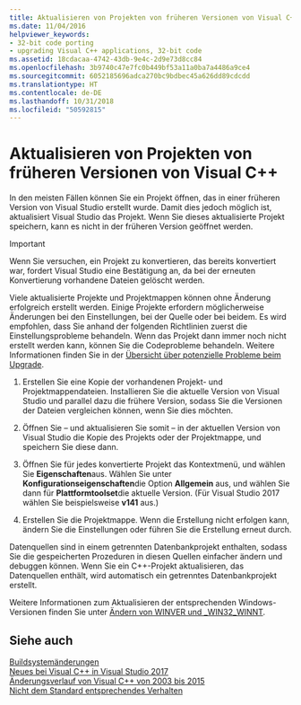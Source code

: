```yaml
---
title: Aktualisieren von Projekten von früheren Versionen von Visual C++
ms.date: 11/04/2016
helpviewer_keywords:
- 32-bit code porting
- upgrading Visual C++ applications, 32-bit code
ms.assetid: 18cdacaa-4742-43db-9e4c-2d9e73d8cc84
ms.openlocfilehash: 3b9740c47e7fc0b449bf53a11a0ba7a4486a9ce4
ms.sourcegitcommit: 6052185696adca270bc9bdbec45a626dd89cdcdd
ms.translationtype: HT
ms.contentlocale: de-DE
ms.lasthandoff: 10/31/2018
ms.locfileid: "50592815"
---
```

# <a name="upgrading-projects-from-earlier-versions-of-visual-c"></a>Aktualisieren von Projekten von früheren Versionen von Visual C++

In den meisten Fällen können Sie ein Projekt öffnen, das in einer früheren Version von Visual Studio erstellt wurde. Damit dies jedoch möglich ist, aktualisiert Visual Studio das Projekt. Wenn Sie dieses aktualisierte Projekt speichern, kann es nicht in der früheren Version geöffnet werden.

> [!IMPORTANT]
> Wenn Sie versuchen, ein Projekt zu konvertieren, das bereits konvertiert war, fordert Visual Studio eine Bestätigung an, da bei der erneuten Konvertierung vorhandene Dateien gelöscht werden.

Viele aktualisierte Projekte und Projektmappen können ohne Änderung erfolgreich erstellt werden. Einige Projekte erfordern möglicherweise Änderungen bei den Einstellungen, bei der Quelle oder bei beidem. Es wird empfohlen, dass Sie anhand der folgenden Richtlinien zuerst die Einstellungsprobleme behandeln. Wenn das Projekt dann immer noch nicht erstellt werden kann, können Sie die Codeprobleme behandeln. Weitere Informationen finden Sie in der [Übersicht über potenzielle Probleme beim Upgrade](../porting/overview-of-potential-upgrade-issues-visual-cpp.md).

1. Erstellen Sie eine Kopie der vorhandenen Projekt- und Projektmappendateien. Installieren Sie die aktuelle Version von Visual Studio und parallel dazu die frühere Version, sodass Sie die Versionen der Dateien vergleichen können, wenn Sie dies möchten.

2. Öffnen Sie – und aktualisieren Sie somit – in der aktuellen Version von Visual Studio die Kopie des Projekts oder der Projektmappe, und speichern Sie diese dann.

3. Öffnen Sie für jedes konvertierte Projekt das Kontextmenü, und wählen Sie **Eigenschaften**aus. Wählen Sie unter **Konfigurationseigenschaften**die Option **Allgemein** aus, und wählen Sie dann für **Plattformtoolset**die aktuelle Version. (Für Visual Studio 2017 wählen Sie beispielsweise **v141** aus.)

4. Erstellen Sie die Projektmappe. Wenn die Erstellung nicht erfolgen kann, ändern Sie die Einstellungen oder führen Sie die Erstellung erneut durch.

Datenquellen sind in einem getrennten Datenbankprojekt enthalten, sodass Sie die gespeicherten Prozeduren in diesen Quellen einfacher ändern und debuggen können. Wenn Sie ein C++-Projekt aktualisieren, das Datenquellen enthält, wird automatisch ein getrenntes Datenbankprojekt erstellt.

Weitere Informationen zum Aktualisieren der entsprechenden Windows-Versionen finden Sie unter [Ändern von WINVER und _WIN32_WINNT](../porting/modifying-winver-and-win32-winnt.md).

## <a name="see-also"></a>Siehe auch

[Buildsystemänderungen](../build/build-system-changes.md)<br/>
[Neues bei Visual C++ in Visual Studio 2017](../what-s-new-for-visual-cpp-in-visual-studio.md)<br/>
[Änderungsverlauf von Visual C++ von 2003 bis 2015](../porting/visual-cpp-change-history-2003-2015.md)<br/>
[Nicht dem Standard entsprechendes Verhalten](../cpp/nonstandard-behavior.md)